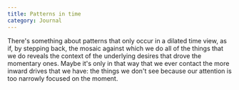 ```yaml
---
title: Patterns in time
category: Journal
---
```


There's something about patterns that only occur in a dilated time view,
as if, by stepping back, the mosaic against which we do all of the
things that we do reveals the context of the underlying desires that
drove the momentary ones.  Maybe it's only in that way that we ever
contact the more inward drives that we have: the things we don't see
because our attention is too narrowly focused on the moment.



